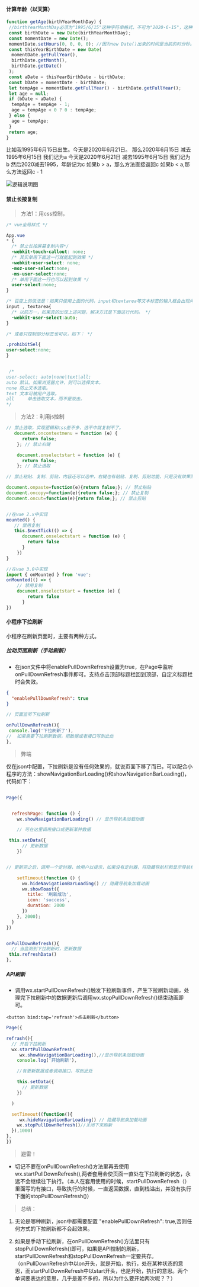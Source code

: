 #### 计算年龄（以天算）

```js
function getAge(birthYearMonthDay) {
 //birthYearMonthDay必须为"1995/6/15"这种字符串格式，不可为"2020-6-15"，这种格式在Safari中会报错
 const birthDate = new Date(birthYearMonthDay);
 const momentDate = new Date();
 momentDate.setHours(0, 0, 0, 0); //因为new Date()出来的时间是当前的时分秒。我们需要把时分秒重置为0。使后面时间比较更精确
 const thisYearBirthDate = new Date(
  momentDate.getFullYear(),
  birthDate.getMonth(),
  birthDate.getDate()
 );
 const aDate = thisYearBirthDate - birthDate;
 const bDate = momentDate - birthDate;
 let tempAge = momentDate.getFullYear() - birthDate.getFullYear();
 let age = null;
 if (bDate < aDate) {
  tempAge = tempAge - 1;
  age = tempAge < 0 ? 0 : tempAge;
 } else {
  age = tempAge;
 }
 return age;
}

```

比如我1995年6月15日出生。今天是2020年6月21日。
那么2020年6月15日 减去 1995年6月15日 我们记为a
今天是2020年6月21日 减去1995年6月15日 我们记为b
然后2020减去1995，年龄记为c
如果b > a，那么方法直接返回c
如果b < a,那么方法返回c - 1


![逻辑说明图](./images/%E9%80%BB%E8%BE%91%E8%AF%B4%E6%98%8E%E5%9B%BE.png)

#### 禁止长按复制

>方法1：用css控制，

```css
/* vue全局样式 */

App.vue
* {
  /* 禁止长按屏幕复制内容*/
  -webkit-touch-callout: none;
  /* 其实单用下面这一行就能起到效果 */
  -webkit-user-select: none;
  -moz-user-select:none;
  -ms-user-select:none;
  /* 单用下面这一行也可以起到效果 */
  user-select:none;
}

/* 百度上的说法是：如果只使用上面的代码，input和textarea等文本标签的输入框会出现问题，会自动失去焦点无法输入内容,但是个人在验证的过程中，并没有出现这种情况 */
input , textarea{
  /* 以防万一，如果真的出现上述问题，解决方式是下面这行代码。 */
  -webkit-user-select:auto;
}

/* 或者只控制部分标签也可以，如下： */

.prohibitSel{
user-select:none;
}


 /*
user-select: auto|none|text|all;
auto 默认。如果浏览器允许，则可以选择文本。
none 防止文本选取。
text 文本可被用户选取。
all     单击选取文本，而不是双击。
*/
```

>方法2：利用js控制

```js
// 禁止选取，实现逻辑和css差不多，选不中就复制不了。
   document.oncontextmenu = function (e) {
      return false;
    }; // 禁止右键

    document.onselectstart = function (e) {
      return false;
    }; // 禁止选取

// 禁止粘贴、复制、剪贴，内容还可以选中，右键也有粘贴、复制、剪贴功能，只是没有效果而已。

document.onpaste=function(e){return false;}; // 禁止粘贴
document.oncopy=function(e){return false;}; // 禁止复制
document.oncut=function(e){return false;}; // 禁止剪贴


//在vue 2.x中实现
mounted() {
   // 禁用复制
   this.$nextTick(() => {
      document.onselectstart = function (e) {
        return false
      } 
    })
}

//在vue 3.0中实现
import { onMounted } from 'vue';
onMounted(() => {
    // 禁用复制
    document.onselectstart = function (e) {
        return false
      } 
})

```

#### 小程序下拉刷新

小程序在刷新页面时，主要有两种方式。

##### 拉动页面刷新（手动刷新）

- 在json文件中将enablePullDownRefresh设置为true，在Page中监听onPullDownRefresh事件即可。支持点击顶部标题栏回到顶部，自定义标题栏时会失效。

```json
{
  "enablePullDownRefresh": true
}
```

```js
// 页面监听下拉刷新

onPullDownRefresh(){
 console.log('下拉刷新了'),
//  如果需要下拉刷新数据，把数据或者接口写到此处
},
```

>弊端

仅在json中配置，下拉刷新是没有任何效果的，就说页面下移了而已，可以配合小程序的方法：showNavigationBarLoading()和showNavigationBarLoading()，代码如下：

```js

Page({


  refreshPage: function () {
    wx.showNavigationBarLoading() // 显示导航条加载动画

    // 可在这里调用接口或更新某种数据

 this.setData({
      // 更新数据
    })


// 更新完之后，调用一个定时器，给用户以提示，如果没有定时器，将隐藏导航栏和显示导航栏都写在refreshPage函数下，会出现没有效果，即导航条还没来得及显示，就已经被隐藏了。所以，它俩必不能同步。

    setTimeout(function () {
      wx.hideNavigationBarLoading() // 隐藏导航条加载动画
      wx.showToast({
        title: '刷新成功',
        icon: 'success',
        duration: 2000
      })
    }, 2000);
  }
})


onPullDownRefresh(){
  // 当监测到下拉刷新时，更新数据
 this.refreshData()
},

```

##### API刷新

- 调用wx.startPullDownRefresh()触发下拉刷新事件，产生下拉刷新动画，处理完下拉刷新中的数据更新后调用wx.stopPullDownRefresh()结束动画即可。

```wxml
<button bind:tap='refrash'>点击刷新</button>
```

```js
Page({

refrash(){
  // 开启下拉刷新
  wx.startPullDownRefresh(
     wx.showNavigationBarLoading(),//显示导航条加载动画
    console.log('开始刷新'),

    //有更新数据或者调用接口，写到此处

    this.setData({
      // 更新数据
    })

  )

  setTimeout((function(){
     wx.hideNavigationBarLoading() // 隐藏导航条加载动画
    wx.stopPullDownRefresh()//关闭下来刷新
  }),1000)
},
})
```

>避雷！

- 切记不要在onPullDownRefresh()方法里再去使用wx.startPullDownRefresh(),两者套用会使页面一直处在下拉刷新的状态，永远不会继续往下执行。（本人在套用使用的时候，startPullDownRefresh（）里面写的有接口，导致执行的时候，一直返回数据，直到栈溢出，并没有执行下面的stopPullDownRefresh()）

>总结：

1. 无论是哪种刷新，json中都需要配置  "enablePullDownRefresh": true,否则任何方式的下拉刷新都不会起效果。

2. 如果是手动下拉刷新，在onPullDownRefresh()方法里只有stopPullDownRefresh()即可，如果是API控制的刷新，startPullDownRefresh和stopPullDownRefresh一定要共存。（onPullDownRefresh中以on开头，就是开始，执行，处在某种状态的意思，而startPullDownRefresh中以start开头，也是开始，执行的意思。两个单词要表达的意思，几乎是差不多的，所以为什么要开始两次呢？？）



<!-- 未完待续......... -->